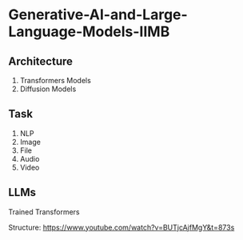 # Generative-AI-and-Large-Language-Models-IIMB

## Architecture
1. Transformers Models
2. Diffusion Models
## Task
1. NLP
2. Image
3. File
4. Audio
5. Video
## LLMs 
Trained Transformers

Structure: https://www.youtube.com/watch?v=BUTjcAjfMgY&t=873s
